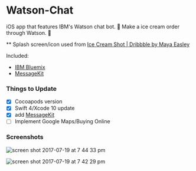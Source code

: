 # Watson-Chat

iOS app that features IBM's Watson chat bot. :icecream: Make a ice cream order through Watson. :ice_cream:

** Splash screen/icon used from [Ice Cream Shot | Dribbble by Maya Easley](https://dribbble.com/shots/2023249-Ice-Cream-Cone)

Included:

- [IBM Bluemix](https://www.ibm.com/cloud-computing/bluemix/what-is-bluemix "IBM Bluemix")
- [MessageKit](https://github.com/MessageKit/MessageKit "MessageKit")

### Things to Update

- [x] Cocoapods version
- [x] Swift 4/Xcode 10 update
- [x] add [MessageKit](https://github.com/MessageKit/MessageKit "MessageKit")
- [ ] Implement Google Maps/Buying Online

### Screenshots

![screen shot 2017-07-19 at 7 44 33 pm](https://user-images.githubusercontent.com/24944725/28395634-00d11882-6cbb-11e7-8288-bdc280dd8e51.png)

![screen shot 2017-07-19 at 7 42 29 pm](https://user-images.githubusercontent.com/24944725/28395635-00e7b11e-6cbb-11e7-95d0-93679f723c39.png)
